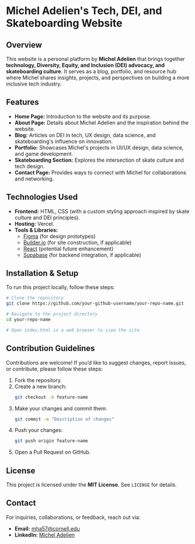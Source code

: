 # Michel Adelien's Tech, DEI, and Skateboarding Website

## Overview
This website is a personal platform by **Michel Adelien** that brings together **technology, Diversity, Equity, and Inclusion (DEI) advocacy, and skateboarding culture**. It serves as a blog, portfolio, and resource hub where Michel shares insights, projects, and perspectives on building a more inclusive tech industry.

## Features
- **Home Page:** Introduction to the website and its purpose.
- **About Page:** Details about Michel Adelien and the inspiration behind the website.
- **Blog:** Articles on DEI in tech, UX design, data science, and skateboarding's influence on innovation.
- **Portfolio:** Showcases Michel's projects in UI/UX design, data science, and game development.
- **Skateboarding Section:** Explores the intersection of skate culture and tech design.
- **Contact Page:** Provides ways to connect with Michel for collaborations and networking.

## Technologies Used
- **Frontend:** HTML, CSS (with a custom styling approach inspired by skate culture and DEI principles).
- **Hosting:** Vercel.
- **Tools & Libraries:**
  - [Figma](https://www.figma.com/) (for design prototypes)
  - [Builder.io](https://www.builder.io/) (for site construction, if applicable)
  - [React](https://react.dev/) (potential future enhancement)
  - [Supabase](https://supabase.com/) (for backend integration, if applicable)

## Installation & Setup
To run this project locally, follow these steps:

```sh
# Clone the repository
git clone https://github.com/your-github-username/your-repo-name.git

# Navigate to the project directory
cd your-repo-name

# Open index.html in a web browser to view the site
```

## Contribution Guidelines
Contributions are welcome! If you’d like to suggest changes, report issues, or contribute, please follow these steps:

1. Fork the repository.
2. Create a new branch:
   ```sh
   git checkout -b feature-name
   ```
3. Make your changes and commit them:
   ```sh
   git commit -m "Description of changes"
   ```
4. Push your changes:
   ```sh
   git push origin feature-name
   ```
5. Open a Pull Request on GitHub.

## License
This project is licensed under the **MIT License**. See `LICENSE` for details.

## Contact
For inquiries, collaborations, or feedback, reach out via:
- **Email:** [mha57@cornell.edu](mailto:mha57@cornell.edu)
- **LinkedIn:** [Michel Adelien](https://www.linkedin.com/in/michel-adelien/)